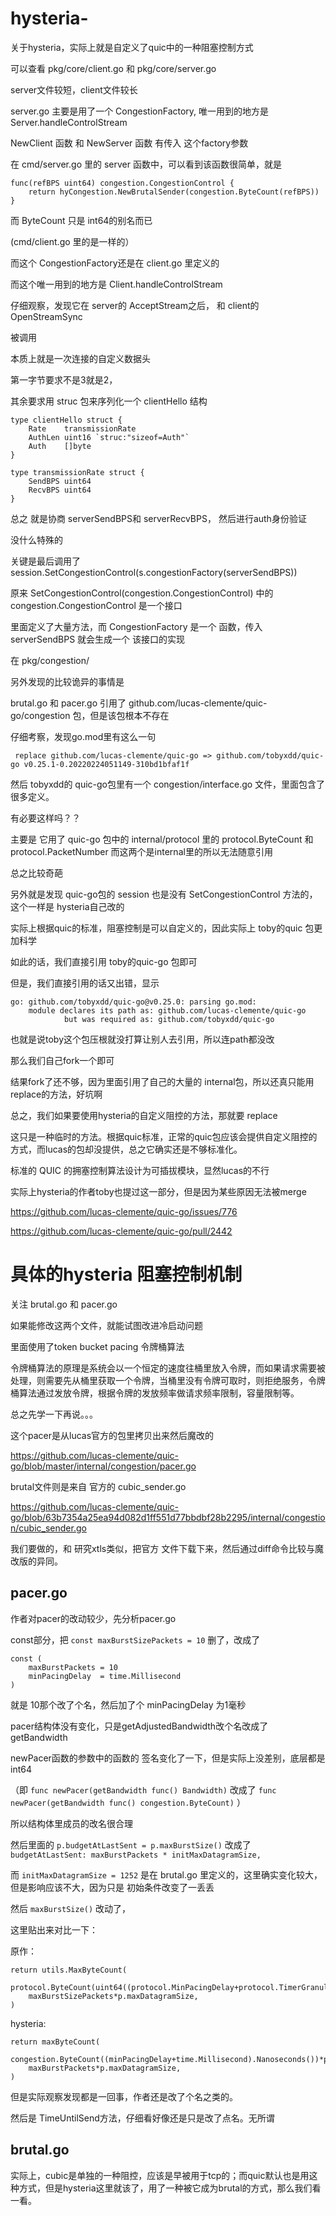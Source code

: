 # hysteria-




关于hysteria，实际上就是自定义了quic中的一种阻塞控制方式

可以查看 pkg/core/client.go 和 pkg/core/server.go

server文件较短，client文件较长

server.go 主要是用了一个 CongestionFactory, 唯一用到的地方是 Server.handleControlStream

NewClient 函数 和 NewServer 函数 有传入 这个factory参数

在 cmd/server.go 里的 server 函数中，可以看到该函数很简单，就是

```
func(refBPS uint64) congestion.CongestionControl {
    return hyCongestion.NewBrutalSender(congestion.ByteCount(refBPS))
}
```

而 ByteCount 只是 int64的别名而已

(cmd/client.go 里的是一样的）



而这个 CongestionFactory还是在 client.go 里定义的

而这个唯一用到的地方是 Client.handleControlStream


仔细观察，发现它在 server的 AcceptStream之后， 和 client的 OpenStreamSync

被调用

本质上就是一次连接的自定义数据头

第一字节要求不是3就是2，

其余要求用 struc 包来序列化一个 clientHello 结构
```
type clientHello struct {
    Rate    transmissionRate
    AuthLen uint16 `struc:"sizeof=Auth"`
    Auth    []byte
}

type transmissionRate struct {
    SendBPS uint64
    RecvBPS uint64
}
```
总之 就是协商 serverSendBPS和 serverRecvBPS， 然后进行auth身份验证

没什么特殊的

关键是最后调用了
session.SetCongestionControl(s.congestionFactory(serverSendBPS))



 
原来 SetCongestionControl(congestion.CongestionControl) 中的 congestion.CongestionControl 是一个接口

里面定义了大量方法，而 CongestionFactory 是一个 函数，传入 serverSendBPS 就会生成一个 该接口的实现



在
pkg/congestion/



另外发现的比较诡异的事情是

brutal.go 和 pacer.go 引用了
github.com/lucas-clemente/quic-go/congestion
包，但是该包根本不存在

仔细考察，发现go.mod里有这么一句

```
 replace github.com/lucas-clemente/quic-go => github.com/tobyxdd/quic-go v0.25.1-0.20220224051149-310bd1bfaf1f
```

然后 tobyxdd的 quic-go包里有一个 congestion/interface.go 文件，里面包含了很多定义。

有必要这样吗？？

主要是 它用了 quic-go 包中的 internal/protocol 里的 protocol.ByteCount
和 protocol.PacketNumber
而这两个是internal里的所以无法随意引用


总之比较奇葩


另外就是发现 quic-go包的 session 也是没有 SetCongestionControl 方法的，这个一样是 hysteria自己改的


实际上根据quic的标准，阻塞控制是可以自定义的，因此实际上 toby的quic 包更加科学

如此的话，我们直接引用 toby的quic-go 包即可

但是，我们直接引用的话又出错，显示
```
go: github.com/tobyxdd/quic-go@v0.25.0: parsing go.mod:
	module declares its path as: github.com/lucas-clemente/quic-go
	        but was required as: github.com/tobyxdd/quic-go
```

也就是说toby这个包压根就没打算让别人去引用，所以连path都没改

那么我们自己fork一个即可

结果fork了还不够，因为里面引用了自己的大量的 internal包，所以还真只能用 replace的方法，好坑啊

总之，我们如果要使用hysteria的自定义阻控的方法，那就要 replace

这只是一种临时的方法。根据quic标准，正常的quic包应该会提供自定义阻控的方式，而lucas的包却没提供，总之它确实还是不够标准化。

标准的 QUIC 的拥塞控制算法设计为可插拔模块，显然lucas的不行

实际上hysteria的作者toby也提过这一部分，但是因为某些原因无法被merge

https://github.com/lucas-clemente/quic-go/issues/776

https://github.com/lucas-clemente/quic-go/pull/2442




# 具体的hysteria 阻塞控制机制

关注 brutal.go 和 pacer.go

如果能修改这两个文件，就能试图改进冷启动问题

里面使用了token bucket pacing 令牌桶算法

令牌桶算法的原理是系统会以一个恒定的速度往桶里放入令牌，而如果请求需要被处理，则需要先从桶里获取一个令牌，当桶里没有令牌可取时，则拒绝服务，令牌桶算法通过发放令牌，根据令牌的发放频率做请求频率限制，容量限制等。

总之先学一下再说。。。


这个pacer是从lucas官方的包里拷贝出来然后魔改的

https://github.com/lucas-clemente/quic-go/blob/master/internal/congestion/pacer.go


brutal文件则是来自 官方的 cubic_sender.go

https://github.com/lucas-clemente/quic-go/blob/63b7354a25ea94d082d1ff551d77bbdbf28b2295/internal/congestion/cubic_sender.go


我们要做的，和 研究xtls类似，把官方 文件下载下来，然后通过diff命令比较与魔改版的异同。

## pacer.go

作者对pacer的改动较少，先分析pacer.go

const部分，把 `const maxBurstSizePackets = 10` 删了，改成了 

```
const (
	maxBurstPackets = 10
	minPacingDelay  = time.Millisecond
)

```
就是 10那个改了个名，然后加了个 minPacingDelay 为1毫秒

pacer结构体没有变化，只是getAdjustedBandwidth改个名改成了 getBandwidth 

newPacer函数的参数中的函数的 签名变化了一下，但是实际上没差别，底层都是 int64

（即 `func newPacer(getBandwidth func() Bandwidth)` 改成了 `func newPacer(getBandwidth func() congestion.ByteCount)` ）

所以结构体里成员的改名很合理

然后里面的 `p.budgetAtLastSent = p.maxBurstSize()` 改成了 `budgetAtLastSent: maxBurstPackets * initMaxDatagramSize,`

而 `initMaxDatagramSize = 1252` 是在 brutal.go 里定义的，这里确实变化较大，但是影响应该不大，因为只是 初始条件改变了一丢丢

然后 `maxBurstSize()` 改动了，

这里贴出来对比一下：

原作：
```
return utils.MaxByteCount(
	protocol.ByteCount(uint64((protocol.MinPacingDelay+protocol.TimerGranularity).Nanoseconds())*p.getAdjustedBandwidth())/1e9,
	maxBurstSizePackets*p.maxDatagramSize,
)
```
hysteria:

```
return maxByteCount(
	congestion.ByteCount((minPacingDelay+time.Millisecond).Nanoseconds())*p.getBandwidth()/1e9,
	maxBurstPackets*p.maxDatagramSize,
)
```

但是实际观察发现都是一回事，作者还是改了个名之类的。

然后是 TimeUntilSend方法，仔细看好像还是只是改了点名。无所谓


## brutal.go

实际上，cubic是单独的一种阻控，应该是早被用于tcp的；而quic默认也是用这种方式，但是hysteria这里就该了，用了一种被它成为brutal的方式，那么我们看一看。








